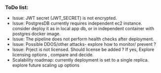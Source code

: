 ### ToDo list:

* Issue: JWT secret (JWT_SECRET) is not encrypted.
* Issue: PostgresDB currently requires independent ec2 instance. consider deploy it as in local app db, or in independent container with postgres docker image.
* Issue: The pipeline does not perform health checks after deployment.
* Issue: Possible DDOS/other attacks- explore how to monitor/ prevent ?
* Issue: Prject is not licensed. Should license be added ? If yes, Explore licensing options , compare and decide.
* Scalability roadmap: currently deployment is set to a single replica. explore future scaling up options